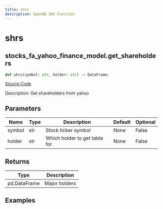 ```yaml
---
title: shrs
description: OpenBB SDK Function
---
```

# shrs

## stocks_fa_yahoo_finance_model.get_shareholders

```python
def shrs(symbol: str, holder: str) -> DataFrame:
```
[Source Code](https://github.com/OpenBB-finance/OpenBBTerminal/tree/main/openbb_terminal/stocks/fundamental_analysis/yahoo_finance_model.py#L74)

Description: Get shareholders from yahoo

## Parameters

| Name | Type | Description | Default | Optional |
| ---- | ---- | ----------- | ------- | -------- |
| symbol | str | Stock ticker symbol | None | False |
| holder | str | Which holder to get table for | None | False |

## Returns

| Type | Description |
| ---- | ----------- |
| pd.DataFrame | Major holders |

## Examples


